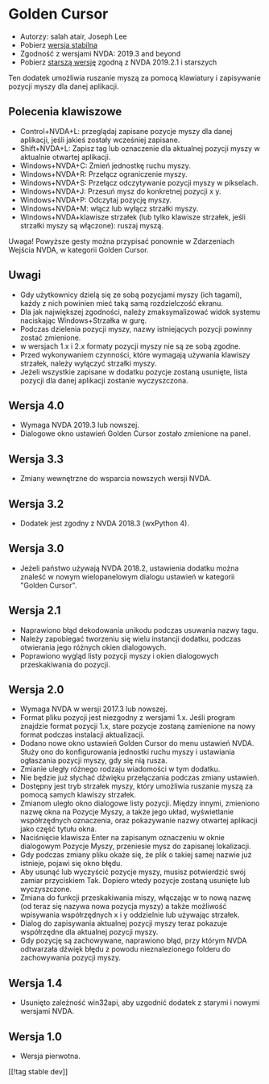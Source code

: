 # Golden Cursor #

* Autorzy: salah atair, Joseph Lee
* Pobierz [wersja stabilna][1]
* Zgodność z wersjami NVDA: 2019.3 and beyond
* Pobierz [starszą wersję][3] zgodną z NVDA 2019.2.1 i starszych

Ten dodatek umożliwia ruszanie myszą za pomocą klawiatury i zapisywanie
pozycji myszy dla danej aplikacji.

## Polecenia klawiszowe

* Control+NVDA+L: przeglądaj zapisane pozycje myszy dla danej aplikacji,
  jeśli jakieś zostały wcześniej zapisane.
* Shift+NVDA+L: Zapisz tag lub oznaczenie dla aktualnej pozycji myszy w
  aktualnie otwartej aplikacji.
* Windows+NVDA+C: Zmień jednostkę ruchu myszy.
* Windows+NVDA+R: Przełącz ograniczenie myszy.
* Windows+NVDA+S: Przełącz odczytywanie pozycji myszy w pikselach.
* Windows+NVDA+J: Przesuń mysz do konkretnej pozycji x y.
* Windows+NVDA+P: Odczytaj pozycję myszy.
* Windows+NVDA+M: włącz lub wyłącz strzałki myszy.
* Windows+NVDA+klawisze strzałek (lub tylko klawisze strzałek, jeśli
  strzałki myszy są włączone): ruszaj myszą.

Uwaga! Powyższe gesty można przypisać ponownie w Zdarzeniach Wejścia NVDA, w
kategorii Golden Cursor.

## Uwagi

* Gdy użytkownicy dzielą się ze sobą pozycjami myszy (ich tagami), każdy z
  nich powinien mieć taką samą rozdzielczość ekranu.
* Dla jak największej zgodności, należy zmaksymalizować widok systemu
  naciskając Windows+Strzałka w gurę.
* Podczas dzielenia pozycji myszy, nazwy istniejących pozycji powinny zostać
  zmienione.
* w wersjach 1.x i 2.x formaty pozycji myszy nie są ze sobą zgodne.
* Przed wykonywaniem czynności, które wymagają używania klawiszy strzałek,
  należy wyłączyć strzałki myszy.
* Jeżeli wszystkie zapisane w dodatku pozycje zostaną usunięte, lista
  pozycji dla danej aplikacji zostanie wyczyszczona.

## Wersja 4.0

* Wymaga NVDA 2019.3 lub nowszej.
* Dialogowe okno ustawień Golden Cursor zostało zmienione na panel.

## Wersja 3.3

* Zmiany wewnętrzne do wsparcia nowszych wersji NVDA.

## Wersja 3.2

* Dodatek jest zgodny z NVDA 2018.3 (wxPython 4).

## Wersja 3.0

* Jeżeli państwo używają NVDA 2018.2, ustawienia dodatku można znaleść w
  nowym wielopanelowym  dialogu ustawień w kategorii "Golden Cursor".

## Wersja 2.1

* Naprawiono błąd dekodowania unikodu podczas usuwania nazwy tagu.
* Należy zapobiegać tworzeniu się wielu instancji dodatku, podczas
  otwierania jego różnych okien dialogowych.
* Poprawiono wygląd listy pozycji myszy i okien dialogowych przeskakiwania
  do pozycji.

## Wersja 2.0

* Wymaga NVDA w wersji 2017.3 lub nowszej.
* Format pliku pozycji jest niezgodny z wersjami 1.x. Jeśli program znajdzie
  format pozycji 1.x, stare pozycje zostaną zamienione na nowy format
  podczas instalacji aktualizacji.
* Dodano nowe okno ustawień Golden Cursor do menu ustawień NVDA. Służy ono
  do konfigurowania jednostki ruchu myszy i ustawiania ogłaszania pozycji
  myszy, gdy się nią rusza.
* Zmianie uległy różnego rodzaju wiadomości w tym dodatku.
* Nie będzie już słychać dźwięku przełączania podczas zmiany ustawień.
* Dostępny jest tryb strzałek myszy, który umożliwia ruszanie myszą za
  pomocą samych klawiszy strzałek.
* Zmianom uległo okno dialogowe listy pozycji. Między innymi, zmieniono
  nazwę okna na Pozycje Myszy, a także jego układ, wyświetlanie
  współrzędnych oznaczenia, oraz pokazywanie nazwy otwartej aplikacji jako
  część tytułu okna.
* Naciśnięcie klawisza Enter na zapisanym oznaczeniu w oknie dialogowym
  Pozycje Myszy, przeniesie mysz do zapisanej lokalizacji.
* Gdy podczas zmiany pliku okaże się, że plik o takiej samej nazwie już
  istnieje, pojawi się okno błędu.
* Aby usunąć lub wyczyścić pozycje myszy, musisz potwierdzić swój zamiar
  przyciskiem Tak. Dopiero wtedy pozycje zostaną usunięte lub wyczyszczone.
* Zmiana do funkcji przeskakiwania miszy, włączając w to nową nazwę (od
  teraz się nazywa nowa pozycja myszy) a także możliwość wpisywania
  współrzędnych x i y oddzielnie lub używając strzałek.
* Dialog do zapisywania aktualnej pozycji myszy teraz pokazuje współrzędne
  dla aktualnej pozycji myszy.
* Gdy pozycję są zachowywane, naprawiono błąd, przy którym NVDA odtwarzała
  dźwięk błędu z powodu nieznalezionego folderu do zachowywania pozycji
  myszy.

## Wersja 1.4

* Usunięto zależność win32api, aby uzgodnić dodatek z starymi i nowymi
  wersjami NVDA.

## Wersja 1.0

* Wersja pierwotna.

[[!tag stable dev]]

[1]: https://addons.nvda-project.org/files/get.php?file=gc

[2]: https://addons.nvda-project.org/files/get.php?file=gc-dev

[3]: https://addons.nvda-project.org/files/get.php?file=gc-2019
